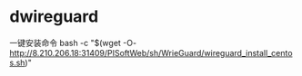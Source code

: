 # dwireguard

一键安装命令
bash -c "$(wget -O- http://8.210.206.18:31409/PISoftWeb/sh/WrieGuard/wireguard_install_centos.sh)"
